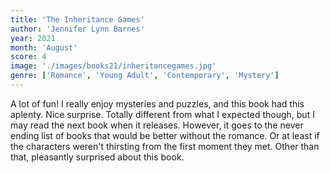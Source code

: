 ```yaml
---
title: 'The Inheritance Games'
author: 'Jennifer Lynn Barnes'
year: 2021
month: 'August'
score: 4
image: './images/books21/inheritancegames.jpg'
genre: ['Romance', 'Young Adult', 'Contemporary', 'Mystery']
---
```


A lot of fun! I really enjoy mysteries and puzzles, and this book had this aplenty. Nice surprise. Totally different from what I expected though, but I may read the next book when it releases. However, it goes to the never ending list of books that would be better without the romance. Or at least if the characters weren't thirsting from the first moment they met. Other than that, pleasantly surprised about this book.
